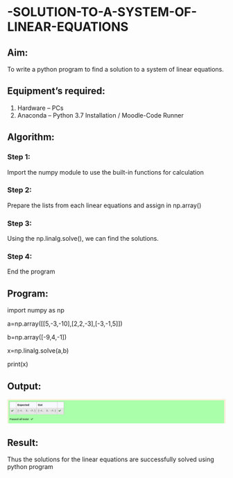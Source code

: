 # -SOLUTION-TO-A-SYSTEM-OF-LINEAR-EQUATIONS
## Aim:
To write a python program to find a solution to a system of linear equations.
## Equipment’s required:
1. 	Hardware – PCs
2. 	Anaconda – Python 3.7 Installation / Moodle-Code Runner
## Algorithm:
### Step 1: 
Import the numpy module to use the built-in functions for calculation
### Step 2: 
Prepare the lists from each linear equations and assign in np.array()
### Step 3: 
Using the np.linalg.solve(), we can find the solutions.
### Step 4: 
End the program
## Program:
import numpy as np

a=np.array([[5,-3,-10],[2,2,-3],[-3,-1,5]])

b=np.array([-9,4,-1])

x=np.linalg.solve(a,b)

print(x)

## Output:
![solving system of linear equations.png](./images/solving%20system%20of%20linear%20equations.png)
## Result: 
Thus the solutions for the linear equations are successfully solved using python program

